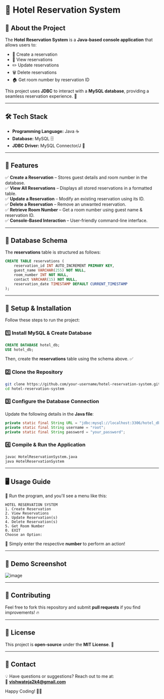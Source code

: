 # 🏨 Hotel Reservation System

## 📌 About the Project
The **Hotel Reservation System** is a **Java-based console application** that allows users to:
- 📌 Create a reservation
- 📖 View reservations
- ✏️ Update reservations
- 🗑 Delete reservations
- 🏠 Get room number by reservation ID

This project uses **JDBC** to interact with a **MySQL database**, providing a seamless reservation experience. 🚀

---

## 🛠 Tech Stack
- **Programming Language:** Java ☕
- **Database:** MySQL 🗄
- **JDBC Driver:** MySQL Connector/J 🔌

---

## 🚀 Features
✅ **Create a Reservation** – Stores guest details and room number in the database.  
✅ **View All Reservations** – Displays all stored reservations in a formatted table.  
✅ **Update a Reservation** – Modify an existing reservation using its ID.  
✅ **Delete a Reservation** – Remove an unwanted reservation.  
✅ **Retrieve Room Number** – Get a room number using guest name & reservation ID.  
✅ **Console-Based Interaction** – User-friendly command-line interface.  

---

## 📌 Database Schema
The **reservations** table is structured as follows:
```sql
CREATE TABLE reservations (
    reservation_id INT AUTO_INCREMENT PRIMARY KEY,
    guest_name VARCHAR(255) NOT NULL,
    room_number INT NOT NULL,
    contact VARCHAR(15) NOT NULL,
    reservation_date TIMESTAMP DEFAULT CURRENT_TIMESTAMP
);
```

---

## 🔧 Setup & Installation
Follow these steps to run the project:

### **1️⃣ Install MySQL & Create Database**
```sql
CREATE DATABASE hotel_db;
USE hotel_db;
```
Then, create the **reservations** table using the schema above. ✅

### **2️⃣ Clone the Repository**
```sh
git clone https://github.com/your-username/hotel-reservation-system.git
cd hotel-reservation-system
```

### **3️⃣ Configure the Database Connection**
Update the following details in the **Java file**:
```java
private static final String URL = "jdbc:mysql://localhost:3306/hotel_db";
private static final String username = "root";
private static final String password = "your_password";
```

### **4️⃣ Compile & Run the Application**
```sh
javac HotelReservationSystem.java
java HotelReservationSystem
```

---

## 🖥 Usage Guide
📌 Run the program, and you'll see a menu like this:
```
HOTEL RESERVATION SYSTEM
1. Create Reservation
2. View Reservations
3. Update Reservation(s)
4. Delete Reservation(s)
5. Get Room Number
0. EXIT
Choose an Option:
```

📝 Simply enter the respective **number** to perform an action!

---

## 📸 Demo Screenshot

![image](https://github.com/user-attachments/assets/7112d6f3-bfb4-4d87-9f70-2c98b3a3af3c)


---

## 🤝 Contributing
Feel free to fork this repository and submit **pull requests** if you find improvements! 🔥

---

## 📜 License
This project is **open-source** under the **MIT License**. 📄

---

## 📩 Contact
💡 Have questions or suggestions? Reach out to me at:  
📧 **vishwateja2k4@gmail.com**

Happy Coding! 🚀🎯

